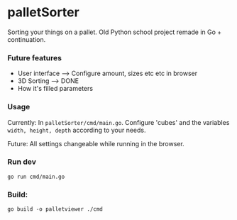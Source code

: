 # palletSorter

Sorting your things on a pallet.
Old Python school project remade in Go + continuation.

### Future features

- User interface --> Configure amount, sizes etc etc in browser
- 3D Sorting --> DONE
- How it's filled parameters

### Usage

Currently:
In ```palletSorter/cmd/main.go```. Configure 'cubes' and the variables ```width, height, depth``` according to your needs.

Future:
All settings changeable while running in the browser.

### Run dev

```go run cmd/main.go```

### Build:

```go build -o palletviewer ./cmd```
